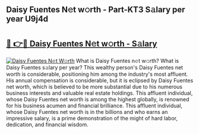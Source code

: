 ## Daisy Fuentes N𝚎t w𝚘rth - Part-KT3 S𝚊lary per year U9j4d

# <h2><a href="http://gc57l2v.nevu.top/?p=Daisy+Fuentes">🔗 👉🔴 Daisy Fuentes N𝚎t w𝚘rth - S𝚊lary</a></h2>

[![Daisy Fuentes N𝚎t W𝚘rth](https://i.imgur.com/Oavwk0R.jpeg)](http://gc57l2v.nevu.top/?p=Daisy+Fuentes)
What is Daisy Fuentes n𝚎t w𝚘rth? What is Daisy Fuentes s𝚊lary per year?
This wealthy person's Daisy Fuentes net worth is considerable, positioning him among the industry's most affluent. His annual compensation is considerable, but it is eclipsed by Daisy Fuentes net worth, which is believed to be more substantial due to his numerous business interests and valuable real estate holdings. This affluent individual, whose Daisy Fuentes net worth is among the highest globally, is renowned for his business acumen and financial brilliance. This affluent individual, whose Daisy Fuentes net worth is in the billions and who earns an impressive salary, is a prime demonstration of the might of hard labor, dedication, and financial wisdom.

